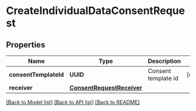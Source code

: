 # CreateIndividualDataConsentRequest

## Properties
Name | Type | Description | Notes
------------ | ------------- | ------------- | -------------
**consentTemplateId** | **UUID** | Consent template id | [optional] 
**receiver** | [**ConsentRequestReceiver**](ConsentRequestReceiver.md) |  | 

[[Back to Model list]](../README.md#documentation-for-models) [[Back to API list]](../README.md#documentation-for-api-endpoints) [[Back to README]](../README.md)



